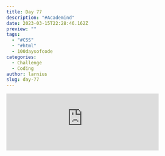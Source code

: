 ```yaml
---
title: Day 77
description: "#Academind"
date: 2023-03-15T22:28:46.162Z
preview: ""
tags:
  - "#CSS"
  - "#html"
  - 100daysofcode
categories:
  - Challenge
  - Coding
author: larnius
slug: day-77
---
```

<iframe src="https://mastodontech.de/@larnius/110029654467601190/embed" class="mastodon-embed" style="max-width: 100%; border: 0" width="400" allowfullscreen="allowfullscreen"></iframe><script src="https://mastodontech.de/embed.js" async="async"></script>